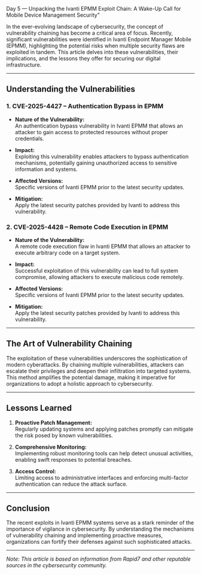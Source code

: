 Day 5 — Unpacking the Ivanti EPMM Exploit Chain: A Wake-Up Call for Mobile Device Management Security"


In the ever-evolving landscape of cybersecurity, the concept of vulnerability chaining has become a critical area of focus. Recently, significant vulnerabilities were identified in Ivanti Endpoint Manager Mobile (EPMM), highlighting the potential risks when multiple security flaws are exploited in tandem. This article delves into these vulnerabilities, their implications, and the lessons they offer for securing our digital infrastructure.

---

## Understanding the Vulnerabilities

### 1. **CVE-2025-4427 – Authentication Bypass in EPMM**

- **Nature of the Vulnerability:**  
  An authentication bypass vulnerability in Ivanti EPMM that allows an attacker to gain access to protected resources without proper credentials.

- **Impact:**  
  Exploiting this vulnerability enables attackers to bypass authentication mechanisms, potentially gaining unauthorized access to sensitive information and systems.

- **Affected Versions:**  
  Specific versions of Ivanti EPMM prior to the latest security updates.

- **Mitigation:**  
  Apply the latest security patches provided by Ivanti to address this vulnerability.

### 2. **CVE-2025-4428 – Remote Code Execution in EPMM**

- **Nature of the Vulnerability:**  
  A remote code execution flaw in Ivanti EPMM that allows an attacker to execute arbitrary code on a target system.

- **Impact:**  
  Successful exploitation of this vulnerability can lead to full system compromise, allowing attackers to execute malicious code remotely.

- **Affected Versions:**  
  Specific versions of Ivanti EPMM prior to the latest security updates.

- **Mitigation:**  
  Apply the latest security patches provided by Ivanti to address this vulnerability.

---

## The Art of Vulnerability Chaining

The exploitation of these vulnerabilities underscores the sophistication of modern cyberattacks. By chaining multiple vulnerabilities, attackers can escalate their privileges and deepen their infiltration into targeted systems. This method amplifies the potential damage, making it imperative for organizations to adopt a holistic approach to cybersecurity.

---

## Lessons Learned

1. **Proactive Patch Management:**  
   Regularly updating systems and applying patches promptly can mitigate the risk posed by known vulnerabilities.

2. **Comprehensive Monitoring:**  
   Implementing robust monitoring tools can help detect unusual activities, enabling swift responses to potential breaches.

3. **Access Control:**  
   Limiting access to administrative interfaces and enforcing multi-factor authentication can reduce the attack surface.

---

## Conclusion

The recent exploits in Ivanti EPMM systems serve as a stark reminder of the importance of vigilance in cybersecurity. By understanding the mechanisms of vulnerability chaining and implementing proactive measures, organizations can fortify their defenses against such sophisticated attacks.

---

*Note: This article is based on information from Rapid7 and other reputable sources in the cybersecurity community.*

